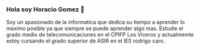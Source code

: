 ### Hola soy Horacio Gomez 👋
Soy un apasionado de la informatica que dedica su tiempo a aprender lo maximo posible ya que siempre se puede aprender algo mas.
Estudie el grado medio de telecomunicaciones en el CPIFP Los Viveros y actualmemte estoy cursando el grado superior de ASIR en el IES rodrigo caro.
